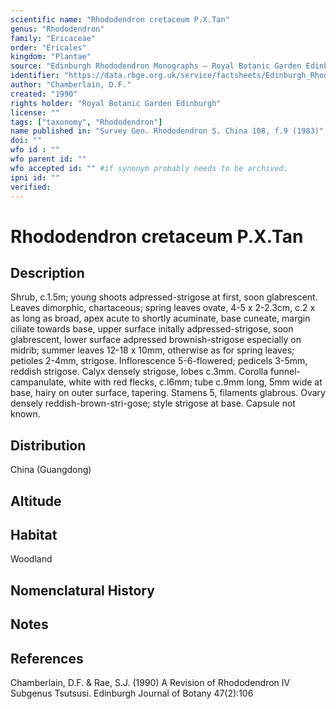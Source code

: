 ```yaml
---
scientific name: "Rhododendron cretaceum P.X.Tan"
genus: "Rhododendron"
family: "Ericaceae"
order: "Ericales"
kingdom: "Plantae"
source: "Edinburgh Rhododendron Monographs – Royal Botanic Garden Edinburgh"
identifier: "https://data.rbge.org.uk/service/factsheets/Edinburgh_Rhododendron_Monographs.xhtml"
author: "Chamberlain, D.F."
created: "1990"
rights holder: "Royal Botanic Garden Edinburgh"
license: ""
tags: ["taxonomy", "Rhododendron"]
name published in: "Survey Gen. Rhododendron S. China 108, f.9 (1983)"
doi: ""
wfo id : ""
wfo parent id: ""
wfo accepted id: "" #if synonym probably needs to be archived.                      
ipni id: ""
verified:
---
```


                       

# Rhododendron cretaceum P.X.Tan

## Description
Shrub, c.1.5m; young shoots adpressed-strigose at first, soon glabrescent. Leaves dimorphic, chartaceous; spring leaves ovate, 4-5 x 2-2.3cm, c.2 x as long as broad, apex acute to shortly acuminate, base cuneate, margin ciliate towards base, upper surface initally adpressed-strigose, soon glabrescent, lower surface adpressed brownish-strigose especially on midrib; summer leaves 12-18 x 10mm, otherwise as for spring leaves; petioles 2-4mm, strigose. Inflorescence 5-6-flowered; pedicels 3-5mm, reddish strigose. Calyx densely strigose, lobes c.3mm. Corolla funnel-campanulate, white with red flecks, c.l6mm; tube c.9mm long, 5mm wide at base, hairy on outer surface, tapering. Stamens 5, filaments glabrous. Ovary densely reddish-brown-stri-gose; style strigose at base. Capsule not known.

## Distribution
China (Guangdong)

## Altitude


## Habitat
Woodland

## Nomenclatural History

                       
## Notes


## References

Chamberlain, D.F. & Rae, S.J. (1990) A Revision of Rhododendron IV Subgenus Tsutsusi. Edinburgh Journal of Botany 47(2):106
